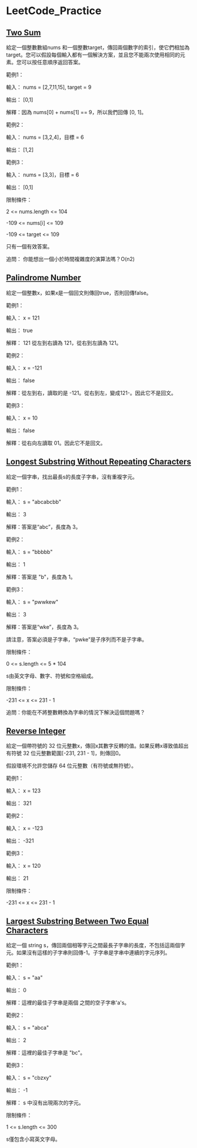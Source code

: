# LeetCode_Practice
## [Two Sum](https://github.com/Dadanielwu/LeetCode_Practice/blob/main/Two%20Sum)
給定一個整數數組nums 和一個整數target，傳回兩個數字的索引，使它們相加為target。您可以假設每個輸入都有一個解決方案，並且您不能兩次使用相同的元素。您可以按任意順序返回答案。

範例1：

輸入： nums = [2,7,11,15], target = 9

輸出： [0,1]

解釋：因為 nums[0] + nums[1] == 9，所以我們回傳 [0, 1]。

範例2：

輸入： nums = [3,2,4]，目標 = 6

輸出： [1,2]

範例3：

輸入： nums = [3,3]，目標 = 6

輸出： [0,1]

限制條件：

2 <= nums.length <= 104

-109 <= nums[i] <= 109

-109 <= target <= 109

只有一個有效答案。


追問： 你能想出一個小於時間複雜度的演算法嗎？O(n2)

##
## [Palindrome Number](https://github.com/Dadanielwu/LeetCode_Practice/blob/main/Palindrome%20Number)
給定一個整數x，如果x是一個回文則傳回true，否則回傳false。

範例1：

輸入： x = 121

輸出： true

解釋： 121 從左到右讀為 121，從右到左讀為 121。

範例2：

輸入： x = -121

輸出： false

解釋：從左到右，讀取的是 -121。從右到左，變成121-。因此它不是回文。

範例3：

輸入： x = 10

輸出： false

解釋：從右向左讀取 01。因此它不是回文。

 ## 
 ## [Longest Substring Without Repeating Characters](https://github.com/Dadanielwu/LeetCode_Practice/blob/main/Longest%20Substring%20Without%20Repeating%20Characters)
給定一個字串，找出最長s的長度子字串，沒有重複字元。

範例1：

輸入： s = "abcabcbb"

輸出： 3

解釋：答案是“abc”，長度為 3。

範例2：

輸入： s = "bbbbb"

輸出： 1

解釋：答案是 "b"，長度為 1。

範例3：

輸入： s = "pwwkew"

輸出： 3

解釋：答案是“wke”，長度為 3。

請注意，答案必須是子字串，“pwke”是子序列而不是子字串。
 

限制條件：

0 <= s.length <= 5 * 104

s由英文字母、數字、符號和空格組成。

限制條件：

-231 <= x <= 231 - 1
 

追問：你能在不將整數轉換為字串的情況下解決這個問題嗎？
##
## [Reverse Integer](https://github.com/Dadanielwu/LeetCode_Practice/blob/main/Reverse%20Integer)
給定一個帶符號的 32 位元整數x，傳回x其數字反轉的值。如果反轉x導致值超出有符號 32 位元整數範圍[-231, 231 - 1]，則傳回0。

假設環境不允許您儲存 64 位元整數（有符號或無符號）。

範例1：

輸入： x = 123

輸出： 321

範例2：

輸入： x = -123

輸出： -321

範例3：

輸入： x = 120

輸出： 21
 
限制條件：

-231 <= x <= 231 - 1

##
## [Largest Substring Between Two Equal Characters](https://github.com/Dadanielwu/LeetCode_Practice/blob/main/Longest%20Substring%20Without%20Repeating%20Characters.py)
給定一個 string s，傳回兩個相等字元之間最長子字串的長度，不包括這兩個字元。如果沒有這樣的子字串則回傳-1。子字串是字串中連續的字元序列。

範例1：

輸入： s = "aa"

輸出： 0

解釋：這裡的最佳子字串是兩個 之間的空子字串'a's。

範例2：

輸入： s = "abca"

輸出： 2

解釋：這裡的最佳子字串是 "bc"。

範例3：

輸入： s = "cbzxy"

輸出： -1

解釋： s 中沒有出現兩次的字元。
 

限制條件：

1 <= s.length <= 300

s僅包含小寫英文字母。
